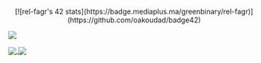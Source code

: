 
 </p>
<p align="center">  
  [![rel-fagr's 42 stats](https://badge.mediaplus.ma/greenbinary/rel-fagr)](https://github.com/oakoudad/badge42)

![](https://komarev.com/ghpvc/?username=rel-fagr&color=green)

<!-- ![Anurag's GitHub stats](https://github-readme-stats.vercel.app/api?username=rel-fagr&show_icons=true&theme=merko) -->


<a href="https://github.com/ridaelfagrouch?tab=repositories">
  <img align="center" src="https://github-readme-stats.vercel.app/api/top-langs/?username=ridaelfagrouch&theme=dark"/>
</a>

<a href="https://github.com/ridaelfagrouch?tab=repositories">
 <img align="center" src="https://github-readme-stats.vercel.app/api?username=ridaelfagrouch&line_height=40&show_icons=true&theme=dark">
</p>
